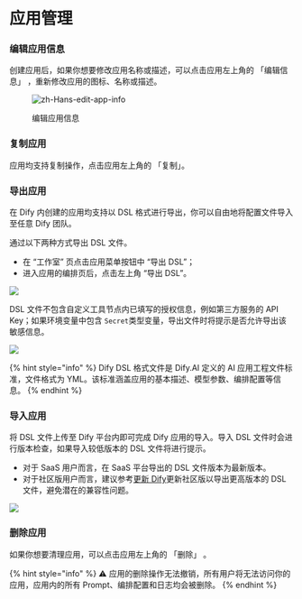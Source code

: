# 应用管理

### 编辑应用信息

创建应用后，如果你想要修改应用名称或描述，可以点击应用左上角的 「编辑信息」 ，重新修改应用的图标、名称或描述。

<figure><img src="../../.gitbook/assets/image (311).png" alt="zh-Hans-edit-app-info"><figcaption><p>编辑应用信息</p></figcaption></figure>

### 复制应用

应用均支持复制操作，点击应用左上角的 「复制」。


### 导出应用

在 Dify 内创建的应用均支持以 DSL 格式进行导出，你可以自由地将配置文件导入至任意 Dify 团队。

通过以下两种方式导出 DSL 文件。

* 在 “工作室” 页点击应用菜单按钮中 “导出 DSL”；
* 进入应用的编排页后，点击左上角 “导出 DSL”。

![](https://assets-docs.dify.ai/img/zh_CN/management/457a66965cf27bf5960954bba25c96dc.webp)

DSL 文件不包含自定义工具节点内已填写的授权信息，例如第三方服务的 API Key；如果环境变量中包含 `Secret`类型变量，导出文件时将提示是否允许导出该敏感信息。

![](https://assets-docs.dify.ai/img/zh_CN/management/c3b27947ca294bf846af82df0f87ae31.webp)

{% hint style="info" %}
Dify DSL 格式文件是 Dify.AI 定义的 AI 应用工程文件标准，文件格式为 YML。该标准涵盖应用的基本描述、模型参数、编排配置等信息。
{% endhint %}

### 导入应用

将 DSL 文件上传至 Dify 平台内即可完成 Dify 应用的导入。导入 DSL 文件时会进行版本检查，如果导入较低版本的 DSL 文件将进行提示。

- 对于 SaaS 用户而言，在 SaaS 平台导出的 DSL 文件版本为最新版本。
- 对于社区版用户而言，建议参考[更新 Dify](https://docs.dify.ai/zh-hans/getting-started/install-self-hosted/docker-compose#geng-xin-dify)更新社区版以导出更高版本的 DSL 文件，避免潜在的兼容性问题。

![](https://assets-docs.dify.ai/2024/11/487d2c1cc8b86666feb35ea8a346c053.png)

### 删除应用

如果你想要清理应用，可以点击应用左上角的 「删除」 。

{% hint style="info" %}
⚠️ 应用的删除操作无法撤销，所有用户将无法访问你的应用，应用内的所有 Prompt、编排配置和日志均会被删除。
{% endhint %}
